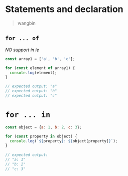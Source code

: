 # Statements and declaration

> wangbin

## `for ... of` 

*NO support in ie*

```javascript
const array1 = ['a', 'b', 'c'];

for (const element of array1) {
  console.log(element);
}

// expected output: "a"
// expected output: "b"
// expected output: "c"

```

# `for ... in`

```javascript
const object = {a: 1, b: 2, c: 3};

for (const property in object) {
  console.log(`${property}: ${object[property]}`);
}
 
// expected output:
// "a: 1"
// "b: 2"
// "c: 3"
```

